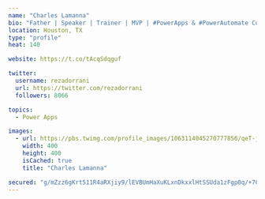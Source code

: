 ```yaml
---
name: "Charles Lamanna"
bio: "Father | Speaker | Trainer | MVP | #PowerApps & #PowerAutomate Community Super User | YouTuber Right-pointing triangle http://youtube.com/c/rezadorrani | Learn - Share - Clockwise rightwards and leftwards open circle arrows"
location: Houston, TX
type: "profile"
heat: 140

website: https://t.co/tAcqSdqguf

twitter:
  username: rezadorrani
  url: https://twitter.com/rezadorrani
  followers: 8066

topics:
  - Power Apps

images:
  - url: https://pbs.twimg.com/profile_images/1063114045270777856/qeT-jpWr_400x400.jpg
    width: 400
    height: 400
    isCached: true
    title: "Charles Lamanna"

secured: "g/mZzz6gKrt511R4aRXjiy9/lEVBUmHaXuKLxnDkxxlHtSSUda1zFgp0q/+7CCcJvHNTy5+5fVMUWegvIoz8d2pA0dcQTZUGgBBRb9XpCJ5FTd2DoxU7kdMLd0ubHQrlT/0X0708OZS02jshQX/gogQzZtuumRXpzrp+GtVNzOHHaBXA2ta7L6ag2TVl3EHPUcWgiqkYMfNGl/kz4c4YnTrd6qFmfM3XwgLXShMlKYNrRhQcpQB8W/Gx3vgCw5d2uNnZRKlnlxHnJFlLI2pachnvGuxgGGrm0jeMlNKEakJ6rzCX80MbS4i0tigquPlkvGN9Bv9mW0n06cvwf8gDlUUPJf/qmO7m8SKlLtfVKN0SjRvDbXdI7MIfsZX5+pWe+Wa76pJNs6CWS4UcnnWPwHW+dAImO07dsKcMnBy9oJ0=;4fcDYU7shzhk9oEPX+juDA=="
---
```


